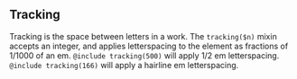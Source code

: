 ## Tracking

Tracking is the space between letters in a work. The `tracking($n)` mixin accepts an integer, and applies letterspacing to the element as fractions of 1/1000 of an em.
`@include tracking(500)` will apply 1/2 em letterspacing.
`@include tracking(166)` will apply a hairline em letterspacing.